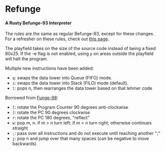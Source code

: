 # Refunge
#### A Rusty Befunge-93 Interpreter

The rules are the same as regular Befunge-93, except for these changes.
For a refresher on these rules, check out [this page](https://esolangs.org/wiki/Befunge#Language_overview).

The playfield takes on the size of the source code instead of being a fixed 80x25.
If the -e flag is not enabled, using `p` on areas outside the playfield will halt the program.

Multiple new instructions have been added:
- `q`: swaps the data tower into Queue (FIFO) mode.
- `s`: swaps the data tower into Stack (FILO) mode (default).
- `l`: pops n, then rearranges the data tower based on that lehmer code

Borrowed from [Funge-98](https://github.com/catseye/Funge-98/blob/master/doc/funge98.markdown):
- `[`: rotate the Program Counter 90 degrees anti-clockwise
- `]`: rotate the PC 90 degrees clockwise
- `r`: rotate the PC 180 degrees, "reflect"
- `w`: pop m, n. if m > n turn left; if m < n turn right; otherwise continues straight
- `;`: pass over all instructions and do not execute until reaching another ";"
- `j`: pop n and jump over that many spaces (can be negative to move backwards)
